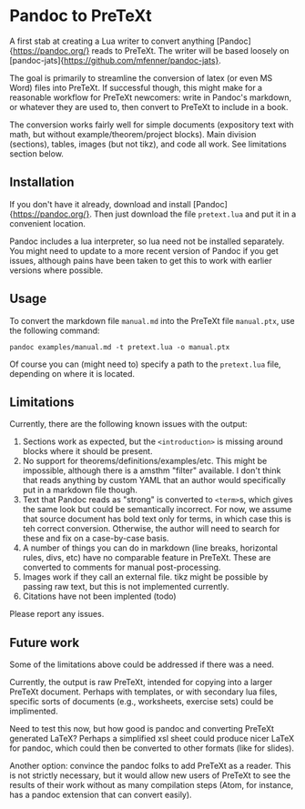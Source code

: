 # Pandoc to PreTeXt

A first stab at creating a Lua writer to convert anything [Pandoc]{https://pandoc.org/} reads to PreTeXt.  The writer will be based loosely on [pandoc-jats]{https://github.com/mfenner/pandoc-jats}.

The goal is primarily to streamline the conversion of latex (or even MS Word) files into PreTeXt.  If successful though, this might make for a reasonable workflow for PreTeXt newcomers: write in Pandoc's markdown, or whatever they are used to, then convert to PreTeXt to include in a book.

The conversion works fairly well for simple documents (expository text with math, but without example/theorem/project blocks).  Main division (sections), tables, images (but not tikz), and code all work.  See limitations section below.

## Installation
If you don't have it already, download and install [Pandoc]{https://pandoc.org/}.  Then just download the file `pretext.lua` and put it in a convenient location. 

Pandoc includes a lua interpreter, so lua need not be installed separately. You might need to update to a more recent version of Pandoc if you get issues, although pains have been taken to get this to work with earlier versions where possible.

## Usage
To convert the markdown file `manual.md` into the PreTeXt file `manual.ptx`, use the following command:

```
pandoc examples/manual.md -t pretext.lua -o manual.ptx
```

Of course you can (might need to) specify a path to the `pretext.lua` file, depending on where it is located.

## Limitations

Currently, there are the following known issues with the output:

1. Sections work as expected, but the `<introduction>` is missing around blocks where it should be present.
1. No support for theorems/definitions/examples/etc.  This might be impossible, although there is a amsthm "filter" available.  I don't think that reads anything by custom YAML that an author would specifically put in a markdown file though.
1. Text that Pandoc reads as "strong" is converted to `<term>`s, which gives the same look but could be semantically incorrect.  For now, we assume that source document has bold text only for terms, in which case this is teh correct conversion.  Otherwise, the author will need to search for these and fix on a case-by-case basis.
1. A number of things you can do in markdown (line breaks, horizontal rules, divs, etc) have no comparable feature in PreTeXt.  These are converted to comments for manual post-processing.
1. Images work if they call an external file.  tikz might be possible by passing raw text, but this is not implemented currently.
1. Citations have not been implented (todo)

Please report any issues.

## Future work

Some of the limitations above could be addressed if there was a need.

Currently, the output is raw PreTeXt, intended for copying into a larger PreTeXt document.  Perhaps with templates, or with secondary lua files, specific sorts of documents (e.g., worksheets, exercise sets) could be implimented.

Need to test this now, but how good is pandoc and converting PreTeXt generated LaTeX?  Perhaps a simplified xsl sheet could produce nicer LaTeX for pandoc, which could then be converted to other formats (like for slides).  

Another option: convince the pandoc folks to add PreTeXt as a reader.  This is not strictly necessary, but it would allow new users of PreTeXt to see the results of their work without as many compilation steps (Atom, for instance, has a pandoc extension that can convert easily).
